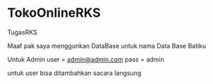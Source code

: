 # TokoOnlineRKS
TugasRKS

Maaf pak saya menggunkan DataBase
untuk nama Data Base Batiku

Untuk Admin 
user = admin@admin.com
pass = admin

untuk user
bisa ditambahkan sacara langsung
